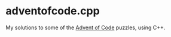 # adventofcode.cpp

My solutions to some of the [Advent of Code](https://adventofcode.com/) puzzles, using C++.
